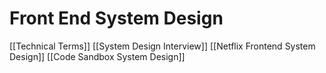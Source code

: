 # Front End System Design

[[Technical Terms]]
[[System Design Interview]]
[[Netflix Frontend System Design]]
[[Code Sandbox System Design]]
